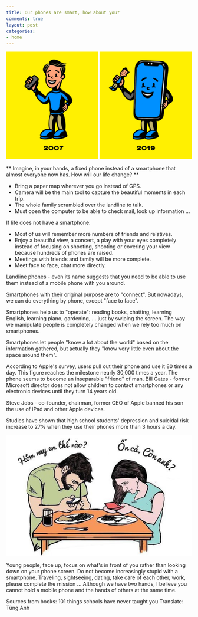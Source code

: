 ```yaml
---
title: Our phones are smart, how about you?
comments: true
layout: post
categories:
- home
---
```

![Image](/img/27newport-superJumbo.jpg)  

** Imagine, in your hands, a fixed phone instead of a smartphone that almost everyone now has. How will our life change? **

- Bring a paper map wherever you go instead of GPS.  
- Camera will be the main tool to capture the beautiful moments in each trip.  
- The whole family scrambled over the landline to talk.  
- Must open the computer to be able to check mail, look up information ...  

If life does not have a smartphone:  

- Most of us will remember more numbers of friends and relatives.  
- Enjoy a beautiful view, a concert, a play with your eyes completely instead of focusing on shooting, shooting or covering your view because hundreds of phones are raised.  
- Meetings with friends and family will be more complete.  
- Meet face to face, chat more directly.  


Landline phones - even its name suggests that you need to be able to use them instead of a mobile phone with you around.

Smartphones with their original purpose are to "connect". But nowadays, we can do everything by phone, except "face to face".

Smartphones help us to "operate": reading books, chatting, learning English, learning piano, gardening, ... just by swiping the screen. The way we manipulate people is completely changed when we rely too much on smartphones.

Smartphones let people "know a lot about the world" based on the information gathered, but actually they "know very little even about the space around them".

According to Apple's survey, users pull out their phone and use it 80 times a day. This figure reaches the milestone nearly 30,000 times a year. The phone seems to become an inseparable "friend" of man. Bill Gates - former Microsoft director does not allow children to contact smartphones or any electronic devices until they turn 14 years old.

Steve Jobs - co-founder, chairman, former CEO of Apple banned his son the use of iPad and other Apple devices.


Studies have shown that high school students' depression and suicidal risk increase to 27% when they use their phones more than 3 hours a day.

![Image](/img/phones.jpg)


Young people, face up, focus on what's in front of you rather than looking down on your phone screen. Do not become increasingly stupid with a smartphone. Traveling, sightseeing, dating, take care of each other, work, please complete the mission ... Although we have two hands, I believe you cannot hold a mobile phone and the hands of others at the same time.

Sources from books: 101 things schools have never taught you
Translate: Tùng Anh


